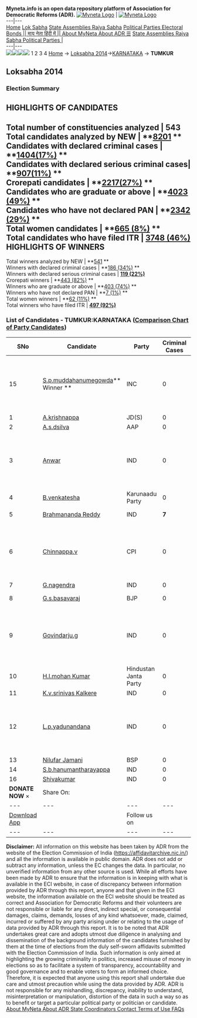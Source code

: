 **Myneta.info is an open data repository platform of Association for Democratic Reforms (ADR).**
[![Myneta Logo](https://www.myneta.info/lib/img/myneta-logo.png)](https://www.myneta.info/) | [![Myneta Logo](https://www.myneta.info/lib/img/adr-logo.png)](https://adrindia.org)  
---|---  
[Home](https://www.myneta.info/) [Lok Sabha](https://www.myneta.info/#ls "Lok Sabha") [ State Assemblies ](https://www.myneta.info/#sa "State Assemblies") [Rajya Sabha](https://www.myneta.info/#rs "Rajya Sabha") [Political Parties ](https://www.myneta.info/party "Political Parties") [ Electoral Bonds ](https://www.myneta.info/electoral_bonds "Electoral Bonds") [ || माय नेता हिंदी में || ](https://translate.google.co.in/translate?prev=hp&hl=en&js=y&u=www.myneta.info&sl=en&tl=hi&history_state0=) [ About MyNeta ](https://adrindia.org/content/about-myneta) [ About ADR ](https://adrindia.org/about-adr/who-we-are) [☰](javascript:void\(0\))
[ State Assemblies ](https://www.myneta.info/#sa "State Assemblies") [ Rajya Sabha ](https://www.myneta.info/#rs "Rajya Sabha") [ Political Parties ](https://www.myneta.info/party "Political Parties")
|   
---|---  
![](https://www.myneta.info/lib/img/banner/banner-1.png)![](https://www.myneta.info/lib/img/banner/banner-2.png)![](https://www.myneta.info/lib/img/banner/banner-3.png)![](https://www.myneta.info/lib/img/banner/banner-4.png)
1  2  3  4 
[Home](https://www.myneta.info/) → [Loksabha 2014](https://www.myneta.info/ls2014/)→[KARNATAKA](https://www.myneta.info/ls2014/index.php?action=show_constituencies&state_id=10) → **TUMKUR**
### 
## Loksabha 2014
###  Election Summary 
HIGHLIGHTS OF CANDIDATES  
---  
Total number of constituencies analyzed |  543   
Total candidates analyzed by NEW | **[8201](https://www.myneta.info/ls2014/index.php?action=summary&subAction=candidates_analyzed&sort=candidate#summary) **  
Candidates with declared criminal cases | **[1404(17%)](https://www.myneta.info/ls2014/index.php?action=summary&subAction=crime&sort=candidate#summary) **  
Candidates with declared serious criminal cases| **[907(11%)](https://www.myneta.info/ls2014/index.php?action=summary&subAction=serious_crime&sort=candidate#summary) **  
Crorepati candidates | **[2217(27%)](https://www.myneta.info/ls2014/index.php?action=summary&subAction=crorepati&sort=candidate#summary) **  
Candidates who are graduate or above | **[4023 (49%)](https://www.myneta.info/ls2014/index.php?action=summary&subAction=education&sort=candidate#summary) **  
Candidates who have not declared PAN | **[2342 (29%)](https://www.myneta.info/ls2014/index.php?action=summary&subAction=without_pan&sort=candidate#summary) **  
Total women candidates | **[665 (8%)](https://www.myneta.info/ls2014/index.php?action=summary&subAction=women_candidate&sort=candidate#summary) **  
Total candidates who have filed ITR | [**3748 (46%)**](https://www.myneta.info/ls2014/index.php?action=summary&subAction=filed_itr&sort=candidate#summary)  
HIGHLIGHTS OF WINNERS  
---  
Total winners analyzed by NEW | **[541](https://www.myneta.info/ls2014/index.php?action=summary&subAction=winner_analyzed&sort=candidate#summary) **  
Winners with declared criminal cases | **[186 (34%)](https://www.myneta.info/ls2014/index.php?action=summary&subAction=winner_crime&sort=candidate#summary) **  
Winners with declared serious criminal cases | **[119 (22%)](https://www.myneta.info/ls2014/index.php?action=summary&subAction=winner_serious_crime&sort=candidate#summary)**  
Crorepati winners | **[443 (82%)](https://www.myneta.info/ls2014/index.php?action=summary&subAction=winner_crorepati&sort=candidate#summary) **  
Winners who are graduate or above | **[403 (74%)](https://www.myneta.info/ls2014/index.php?action=summary&subAction=winner_education&sort=candidate#summary) **  
Winners who have not declared PAN | **[7 (1%)](https://www.myneta.info/ls2014/index.php?action=summary&subAction=winner_without_pan&sort=candidate#summary) **  
Total women winners | **[62 (11%)](https://www.myneta.info/ls2014/index.php?action=summary&subAction=winner_women&sort=candidate#summary) **  
Total winners who have filed ITR | [**497 (92%)**](https://www.myneta.info/ls2014/index.php?action=summary&subAction=winner_filed_itr&sort=candidate#summary)  
### List of Candidates - TUMKUR:KARNATAKA ([Comparison Chart of Party Candidates](https://www.myneta.info/ls2014/comparisonchart.php?constituency_id=135))
SNo | Candidate| Party| Criminal Cases| Education| Age| Total Assets| Liabilities  
---|---|---|---|---|---|---|---  
15  | [S.p.muddahanumegowda](https://www.myneta.info/ls2014/candidate.php?candidate_id=605)** Winner ** | INC | 0 | Graduate Professional| 59 | ![](https://myneta.info/image_v2.php?myneta_folder=ls2014&candidate_id=605&col=ta) | ![](https://myneta.info/image_v2.php?myneta_folder=ls2014&candidate_id=605&col=lia)  
1  | [A.krishnappa](https://www.myneta.info/ls2014/candidate.php?candidate_id=183) | JD(S) | 0 | Graduate| 68 | Rs 70,18,33,242 ~ 70 Crore+ | Rs 17,50,31,509 ~ 17 Crore+  
2  | [A.s.dsilva](https://www.myneta.info/ls2014/candidate.php?candidate_id=2571) | AAP | 0 | Graduate| 61 | Rs 3,32,29,897 ~ 3 Crore+ | Rs 0 ~   
3  | [Anwar](https://www.myneta.info/ls2014/candidate.php?candidate_id=3294) | IND | 0 | Graduate| 58 | ![](https://myneta.info/image_v2.php?myneta_folder=ls2014&candidate_id=3294&col=ta) | ![](https://myneta.info/image_v2.php?myneta_folder=ls2014&candidate_id=3294&col=lia)  
4  | [B.venkatesha](https://www.myneta.info/ls2014/candidate.php?candidate_id=606) | Karunaadu Party | 0 | Graduate Professional| 36 | Rs 69,41,000 ~ 69 Lacs+ | Rs 44,00,000 ~ 44 Lacs+  
5  | [Brahmananda Reddy](https://www.myneta.info/ls2014/candidate.php?candidate_id=2569) | IND | **7** | Graduate Professional| 34 | Rs 2,61,074 ~ 2 Lacs+ | Rs 1,26,000 ~ 1 Lacs+  
6  | [Chinnappa.v](https://www.myneta.info/ls2014/candidate.php?candidate_id=2570) | CPI | 0 | Graduate| 33 | ![](https://myneta.info/image_v2.php?myneta_folder=ls2014&candidate_id=2570&col=ta) | ![](https://myneta.info/image_v2.php?myneta_folder=ls2014&candidate_id=2570&col=lia)  
7  | [G.nagendra](https://www.myneta.info/ls2014/candidate.php?candidate_id=2568) | IND | 0 | 10th Pass| 38 | Rs 2,75,000 ~ 2 Lacs+ | Rs 0 ~   
8  | [G.s.basavaraj](https://www.myneta.info/ls2014/candidate.php?candidate_id=1087) | BJP | 0 | Graduate Professional| 73 | Rs 27,57,85,995 ~ 27 Crore+ | Rs 6,72,00,540 ~ 6 Crore+  
9  | [Govindarju.g](https://www.myneta.info/ls2014/candidate.php?candidate_id=3295) | IND | 0 | 10th Pass| 58 | ![](https://myneta.info/image_v2.php?myneta_folder=ls2014&candidate_id=3295&col=ta) | ![](https://myneta.info/image_v2.php?myneta_folder=ls2014&candidate_id=3295&col=lia)  
10  | [H.l.mohan Kumar](https://www.myneta.info/ls2014/candidate.php?candidate_id=2576) | Hindustan Janta Party | 0 | 8th Pass| 34 | Rs 9,78,000 ~ 9 Lacs+ | Rs 4,00,000 ~ 4 Lacs+  
11  | [K.v.srinivas Kalkere](https://www.myneta.info/ls2014/candidate.php?candidate_id=2573) | IND | 0 | Graduate| 38 | Rs 90,600 ~ 90 Thou+ | Rs 30,000 ~ 30 Thou+  
12  | [L.p.yadunandana](https://www.myneta.info/ls2014/candidate.php?candidate_id=3819) | IND | 0 | Graduate| 51 | ![](https://myneta.info/image_v2.php?myneta_folder=ls2014&candidate_id=3819&col=ta) | ![](https://myneta.info/image_v2.php?myneta_folder=ls2014&candidate_id=3819&col=lia)  
13  | [Nilufar Jamani](https://www.myneta.info/ls2014/candidate.php?candidate_id=2572) | BSP | 0 | Graduate| 41 | Rs 74,08,37,798 ~ 74 Crore+ | Rs 0 ~   
14  | [S.b.hanumantharayappa](https://www.myneta.info/ls2014/candidate.php?candidate_id=2577) | IND | 0 | 12th Pass| 45 | Rs 7,87,507 ~ 7 Lacs+ | Rs 0 ~   
16  | [Shivakumar](https://www.myneta.info/ls2014/candidate.php?candidate_id=3293) | IND | 0 | 10th Pass| 44 | Rs 18,50,000 ~ 18 Lacs+ | Rs 0 ~   
|  **DONATE NOW** × |  Share On:  | [](https://api.whatsapp.com/send?text=https%3A%2F%2Fmyneta.info%2Fpunjab2022%2Findex.php%3Faction%3Dshow_constituencies%26state_id%3D19) | [](https://www.facebook.com/sharer/sharer.php?u=https%3A%2F%2Fmyneta.info%2Fpunjab2022%2Findex.php%3Faction%3Dshow_constituencies%26state_id%3D19) | [](https://twitter.com/share?url=https%3A%2F%2Fmyneta.info%2Fpunjab2022%2Findex.php%3Faction%3Dshow_constituencies%26state_id%3D19)  
---|---|---|---|---  
| [ Download App ](https://play.google.com/store/apps/details?id=com.webrosoft.myneta1&pcampaignid=pcampaignidMKT-Other-global-all-co-prtnr-py-PartBadge-Mar2515-1) | [](https://play.google.com/store/apps/details?id=com.webrosoft.myneta1&pcampaignid=pcampaignidMKT-Other-global-all-co-prtnr-py-PartBadge-Mar2515-1) |  Follow us on  | [](https://www.facebook.com/adrindia.org/) | [](https://twitter.com/adrspeaks) | [](https://groups.google.com/g/national-election-watch?hl=en&pli=1) | [](https://www.instagram.com/adrspeaks/) | [](https://www.youtube.com/user/adrspeaks) | [](https://sharechat.com/profile/adrspeaks)  
---|---|---|---|---|---|---|---|---  
**Disclaimer:** All information on this website has been taken by ADR from the website of the Election Commission of India (https://affidavitarchive.nic.in/) and all the information is available in public domain. ADR does not add or subtract any information, unless the EC changes the data. In particular, no unverified information from any other source is used. While all efforts have been made by ADR to ensure that the information is in keeping with what is available in the ECI website, in case of discrepancy between information provided by ADR through this report, anyone and that given in the ECI website, the information available on the ECI website should be treated as correct and Association for Democratic Reforms and their volunteers are not responsible or liable for any direct, indirect special, or consequential damages, claims, demands, losses of any kind whatsoever, made, claimed, incurred or suffered by any party arising under or relating to the usage of data provided by ADR through this report. It is to be noted that ADR undertakes great care and adopts utmost due diligence in analysing and dissemination of the background information of the candidates furnished by them at the time of elections from the duly self-sworn affidavits submitted with the Election Commission of India. Such information is only aimed at highlighting the growing criminality in politics, increased misuse of money in elections so as to facilitate a system of transparency, accountability and good governance and to enable voters to form an informed choice. Therefore, it is expected that anyone using this report shall undertake due care and utmost precaution while using the data provided by ADR. ADR is not responsible for any mishandling, discrepancy, inability to understand, misinterpretation or manipulation, distortion of the data in such a way so as to benefit or target a particular political party or politician or candidate. 
[ About MyNeta ](https://adrindia.org/content/about-myneta) [ About ADR ](https://adrindia.org/about-adr/who-we-are) [ State Coordinators ](https://adrindia.org/about-adr/state-coordinators) [ Contact ](https://adrindia.org/contact-us) [ Terms of Use ](https://adrindia.org/content/adr-terms-use) [ FAQs ](https://adrindia.org/content/faqs)
